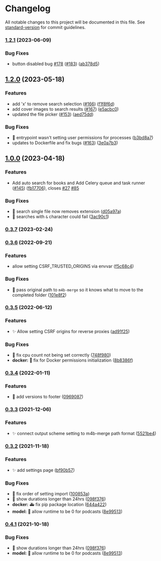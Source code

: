 # Changelog

All notable changes to this project will be documented in this file. See [standard-version](https://github.com/conventional-changelog/standard-version) for commit guidelines.

### [1.2.1](https://github.com/djdembeck/bragibooks/compare/v1.2.0...v1.2.1) (2023-06-09)


### Bug Fixes

* button disabled bug [#178](https://github.com/djdembeck/bragibooks/issues/178) ([#183](https://github.com/djdembeck/bragibooks/issues/183)) ([ab378d5](https://github.com/djdembeck/bragibooks/commit/ab378d518b37c22535ef4ccae5a2832b093e94b2))

## [1.2.0](https://github.com/djdembeck/bragibooks/compare/v1.0.0...v1.2.0) (2023-05-18)


### Features

* add 'x' to remove search selection ([#166](https://github.com/djdembeck/bragibooks/issues/166)) ([f1f8f6d](https://github.com/djdembeck/bragibooks/commit/f1f8f6ddfcf30a945f263a69ac949c9ed728b460))
* add cover images to search results ([#167](https://github.com/djdembeck/bragibooks/issues/167)) ([e5acbc0](https://github.com/djdembeck/bragibooks/commit/e5acbc0e32b2a3e4d2803994f2352db0763080d0))
* updated the file picker ([#153](https://github.com/djdembeck/bragibooks/issues/153)) ([aed75dd](https://github.com/djdembeck/bragibooks/commit/aed75ddbffc939e0b394fe7fc063fcc92cffeac4))


### Bug Fixes

* :bug: entrypoint wasn't setting user permissions for processes ([b3bd8a7](https://github.com/djdembeck/bragibooks/commit/b3bd8a765c040ce14d57e0b483fdf689669b976b))
* updates to Dockerfile and fix bugs ([#163](https://github.com/djdembeck/bragibooks/issues/163)) ([3e0a7b3](https://github.com/djdembeck/bragibooks/commit/3e0a7b3f13b96307e43ad47222f1b3d4fd1fc726))

## [1.0.0](https://github.com/djdembeck/bragibooks/compare/v0.3.7...v1.0.0) (2023-04-18)


### Features

* Add auto search for books and Add Celery queue and task runner ([#145](https://github.com/djdembeck/bragibooks/issues/145)) ([fb17706](https://github.com/djdembeck/bragibooks/commit/fb17706b9e8e3a50546545ff16d730b7affedcde)), closes [#27](https://github.com/djdembeck/bragibooks/issues/27) [#85](https://github.com/djdembeck/bragibooks/issues/85)


### Bug Fixes

* :bug: search single file now removes extension ([d05a97a](https://github.com/djdembeck/bragibooks/commit/d05a97a322ba8873d63ea55b7e59bc24fe70f229))
* :bug: searches with `&` character could fail ([3ac90c1](https://github.com/djdembeck/bragibooks/commit/3ac90c1c8196db2b63242c9e52af23ca69e6500c))

### [0.3.7](https://github.com/djdembeck/bragibooks/compare/v0.3.6...v0.3.7) (2023-02-24)

### [0.3.6](https://github.com/djdembeck/bragibooks/compare/v0.3.5...v0.3.6) (2022-09-21)


### Features

* allow setting CSRF_TRUSTED_ORIGINS via envvar ([f5c68c4](https://github.com/djdembeck/bragibooks/commit/f5c68c46ab3747f340a048ee96781bda7fa70303))


### Bug Fixes

* :bug: pass original path to `m4b-merge` so it knows what to move to the completed folder ([101e8f2](https://github.com/djdembeck/bragibooks/commit/101e8f25b6c2ecae5715e129e33f425ac485e048))

### [0.3.5](https://github.com/djdembeck/bragibooks/compare/v0.3.4...v0.3.5) (2022-06-12)


### Features

* :sparkles: Allow setting CSRF origins for reverse proxies ([ad91f25](https://github.com/djdembeck/bragibooks/commit/ad91f25050d796ca8ea5bda1e5416f50df4fa1a5))


### Bug Fixes

* :bug: fix cpu count not being set correctly ([748f980](https://github.com/djdembeck/bragibooks/commit/748f98005e8ce0a7852ce84b9ffad48d49f1fba1))
* **docker:** :bug: fix for Docker permissions initialization ([8b8386f](https://github.com/djdembeck/bragibooks/commit/8b8386f7a22c43c6b6532cebbbc8fa65cfc1e277))

### [0.3.4](https://github.com/djdembeck/bragibooks/compare/v0.3.3...v0.3.4) (2022-01-11)


### Features

* :lipstick: add versions to footer ([0969087](https://github.com/djdembeck/bragibooks/commit/0969087b1f96e3dd4e81960e938329e1758dc9b2))

### [0.3.3](https://github.com/djdembeck/bragibooks/compare/v0.3.2...v0.3.3) (2021-12-06)


### Features

* :sparkles: connect output scheme setting to m4b-merge path format ([5521be4](https://github.com/djdembeck/bragibooks/commit/5521be486a260222f01b9ac492f16223b6cdc524))

### [0.3.2](https://github.com/djdembeck/bragibooks/compare/v0.3.1...v0.3.2) (2021-11-18)


### Features

* :sparkles: add settings page ([bf90b57](https://github.com/djdembeck/bragibooks/commit/bf90b57fed20e57ed1f23ef82bad0a378a80cc10))


### Bug Fixes

* :bug: fix order of setting import ([100853a](https://github.com/djdembeck/bragibooks/commit/100853a6202a1d54cc0e8b9538500f26f521566b))
* :bug: show durations longer than 24hrs ([098f376](https://github.com/djdembeck/bragibooks/commit/098f37672ce3f0a1677b016811c0d70c88c26b97))
* **docker:** :ambulance: fix pip package location ([644a422](https://github.com/djdembeck/bragibooks/commit/644a4221512abf844877e56dcdac5b90df3acb3e))
* **model:** :bug: allow runtime to be 0 for podcasts ([8e99513](https://github.com/djdembeck/bragibooks/commit/8e99513643ddaebe27e4c66b73cf4bd673993363))

### [0.4.1](https://github.com/djdembeck/bragibooks/compare/v0.3.1...v0.4.1) (2021-10-18)


### Bug Fixes

* :bug: show durations longer than 24hrs ([098f376](https://github.com/djdembeck/bragibooks/commit/098f37672ce3f0a1677b016811c0d70c88c26b97))
* **model:** :bug: allow runtime to be 0 for podcasts ([8e99513](https://github.com/djdembeck/bragibooks/commit/8e99513643ddaebe27e4c66b73cf4bd673993363))
